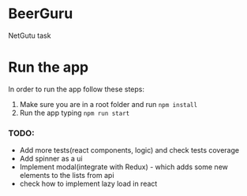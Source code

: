 # BeerGuru

NetGutu task

# Run the app

In order to run the app follow these steps:

1. Make sure you are in a root folder and run `npm install`
2. Run the app typing `npm run start`

### TODO:

- Add more tests(react components, logic) and check tests coverage
- Add spinner as a ui
- Implement modal(integrate with Redux) - which adds some new elements to the lists from api
- check how to implement lazy load in react
